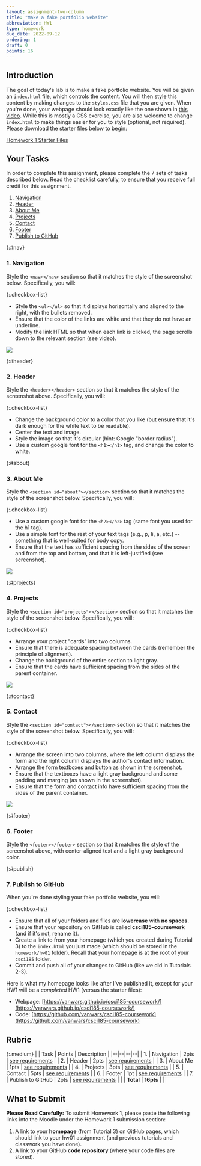 ```yaml
---
layout: assignment-two-column
title: "Make a fake portfolio website"
abbreviation: HW1
type: homework
due_date: 2022-09-12
ordering: 1
draft: 0
points: 16
---
```


<style>
    blockquote h2 {
        margin: auto !important;
        padding: 0px !important;
    }

    .frame {
        padding: 0;
    }

    .medium th:first-child, .medium td:first-child {
        width: 40px;
        max-width: 40px;
        min-width: 40px;
    }
</style>

## Introduction
The goal of today's lab is to make a fake portfolio website. You will be given an `index.html` file, which controls the content. You will then style this content by making changes to the `styles.css` file that you are given. When you're done, your webpage should look exactly like the one shown in [this video](https://drive.google.com/file/d/1eLJVLW7AGQ_1EX6Hvqh_BVMAkPxKJZFX/view?usp=sharing). While this is mostly a CSS exercise, you are also welcome to change `index.html` to make things easier for you to style (optional, not required). Please download the starter files below to begin:

<a href="/fall2022/course-files/homework/hw01.zip" class="nu-button">Homework 1 Starter Files <i class="fas fa-download"></i></a>

## Your Tasks
In order to complete this assignment, please complete the 7 sets of tasks described below. Read the checklist carefully, to ensure that you receive full credit for this assignment.

1. [Navigation](#nav)
1. [Header](#header)
1. [About Me](#about)
1. [Projects](#projects)
1. [Contact](#contact)
1. [Footer](#footer)
1. [Publish to GitHub](#publish)

{:#nav}
### 1. Navigation
Style the `<nav></nav>` section so that it matches the style of the screenshot below. Specifically, you will:

{:.checkbox-list}
* Style the `<ul></ul>` so that it displays horizontally and aligned to the right, with the bullets removed.
* Ensure that the color of the links are white and that they do not have an underline. 
* Modify the link HTML so that when each link is clicked, the page scrolls down to the relevant section (see video).

<img class="large frame" src="/fall2022/assets/images/homework/hw01/01-header.png" />

{:#header}
### 2. Header
Style the `<header></header>` section so that it matches the style of the screenshot above. Specifically, you will:

{:.checkbox-list}
* Change the background color to a color that you like (but ensure that it's dark enough for the white text to be readable).
* Center the text and image.
* Style the image so that it's circular (hint: Google "border radius").
* Use a custom google font for the `<h1></h1>` tag, and change the color to white.

{:#about}
### 3. About Me
Style the `<section id="about"></section>` section so that it matches the style of the screenshot below. Specifically, you will:

{:.checkbox-list}
* Use a custom google font for the `<h2></h2>` tag (same font you used for the h1 tag).
* Use a simple font for the rest of your text tags (e.g., p, li, a, etc.) -- something that is well-suited for body copy.
* Ensure that the text has sufficient spacing from the sides of the screen and from the top and bottom, and that it is left-justified (see screenshot).

<img class="large frame" src="/fall2022/assets/images/homework/hw01/02-about.png" />


{:#projects}
### 4. Projects

Style the `<section id="projects"></section>` section so that it matches the style of the screenshot below. Specifically, you will:

{:.checkbox-list}
* Arrange your project "cards" into two columns.
* Ensure that there is adequate spacing between the cards (remember the principle of alignment).
* Change the background of the entire section to light gray.
* Ensure that the cards have sufficient spacing from the sides of the parent container.

<img class="large frame" src="/fall2022/assets/images/homework/hw01/03-projects.png" />

{:#contact}
### 5. Contact

Style the `<section id="contact"></section>` section so that it matches the style of the screenshot below. Specifically, you will:

{:.checkbox-list}
* Arrange the screen into two columns, where the left column displays the form and the right column displays the author's contact information.
* Arrange the form textboxes and button as shown in the screenshot.
* Ensure that the textboxes have a light gray background and some padding and marging (as shown in the screenshot).
* Ensure that the form and contact info have sufficient spacing from the sides of the parent container.

<img class="large frame" src="/fall2022/assets/images/homework/hw01/04-contact.png" />


{:#footer}
### 6. Footer
Style the `<footer></footer>` section so that it matches the style of the screenshot above, with center-aligned text and a light gray background color.

{:#publish}
### 7. Publish to GitHub

When you're done styling your fake portfolio website, you will:

{:.checkbox-list}
* Ensure that all of your folders and files are **lowercase** with **no spaces**.
* Ensure that your repository on GitHub is called **csci185-coursework** (and if it's not, rename it).
* Create a link to from your homepage (which you created during Tutorial 3) to the `index.html` you just made (which should be stored in the `homework/hw01` folder). Recall that your homepage is at the root of your `csci185` folder. 
* Commit and push all of your changes to GitHub (like we did in Tutorials 2-3).

Here is what my homepage looks like after I've published it, except for your HW1 will be a *completed* HW1 (versus the starter files):
* Webpage: [https://vanwars.github.io/csci185-coursework/](https://vanwars.github.io/csci185-coursework/)
* Code: [https://github.com/vanwars/csci185-coursework](https://github.com/vanwars/csci185-coursework)

## Rubric

{:.medium}
| | Task | Points | Description |
|--|--|--|--|
| 1. | Navigation | 2pts | [see requirements](#nav) |
| 2. | Header | 2pts | [see requirements](#header) |
| 3. | About Me | 1pts | [see requirements](#about) |
| 4. | Projects | 3pts | [see requirements](#projects) |
| 5. | Contact | 5pts | [see requirements](#contact) |
| 6. | Footer | 1pt | [see requirements](#footer) |
| 7. | Publish to GitHub | 2pts | [see requirements](#publish) |
|  | **Total** | **16pts** |  |


## What to Submit
**Please Read Carefully:** To submit Homework 1, please paste the following links into the Moodle under the Homework 1 submission section:

1. A link to your **homepage** (from Tutorial 3) on GitHub pages, which should link to your hw01 assignment (and previous tutorials and classwork you have done).
2. A link to your GitHub **code repository** (where your code files are stored).